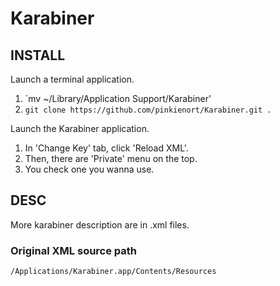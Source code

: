 Karabiner
==============

## INSTALL

Launch a terminal application.

1. `mv ~/Library/Application Support/Karabiner'
2. `git clone https://github.com/pinkienort/Karabiner.git .`

Launch the Karabiner application.

1. In 'Change Key' tab, click 'Reload XML'.
2. Then, there are 'Private' menu on the top.
3. You check one you wanna use.


## DESC

More karabiner description are in .xml files.


### Original XML source path


```bash 
/Applications/Karabiner.app/Contents/Resources
```

